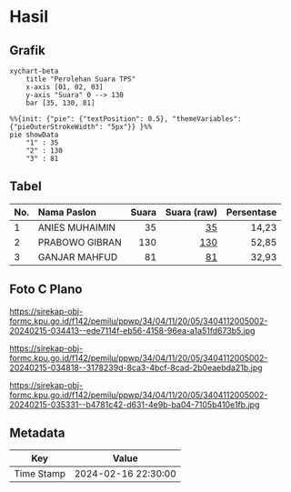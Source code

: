 # Hasil

## Grafik

```mermaid
xychart-beta
    title "Perolehan Suara TPS"
    x-axis [01, 02, 03]
    y-axis "Suara" 0 --> 130
    bar [35, 130, 81]
```

```mermaid
%%{init: {"pie": {"textPosition": 0.5}, "themeVariables": {"pieOuterStrokeWidth": "5px"}} }%%
pie showData
    "1" : 35
    "2" : 130
    "3" : 81
```

## Tabel

| No. | Nama Paslon    | Suara | Suara (raw) | Persentase |
|:--- |:-------------- | -----:| -----------:| ----------:|
| 1   | ANIES MUHAIMIN | 35    | [35][p-1]   | 14,23      |
| 2   | PRABOWO GIBRAN | 130   | [130][p-2]  | 52,85      |
| 3   | GANJAR MAHFUD  | 81    | [81][p-3]   | 32,93      |


[p-1]: https://github.com/gigit-pemilu/pemilu-2024-34-di-yogyakarta/blob/main/pilpres/hitung-suara/sub/34-di-yogyakarta/sub/04-sleman/sub/11-ngemplak/sub/2005-umbulmartani/sub/002-tps/sub/paslon-1.txt
[p-2]: https://github.com/gigit-pemilu/pemilu-2024-34-di-yogyakarta/blob/main/pilpres/hitung-suara/sub/34-di-yogyakarta/sub/04-sleman/sub/11-ngemplak/sub/2005-umbulmartani/sub/002-tps/sub/paslon-2.txt
[p-3]: https://github.com/gigit-pemilu/pemilu-2024-34-di-yogyakarta/blob/main/pilpres/hitung-suara/sub/34-di-yogyakarta/sub/04-sleman/sub/11-ngemplak/sub/2005-umbulmartani/sub/002-tps/sub/paslon-3.txt

## Foto C Plano

https://sirekap-obj-formc.kpu.go.id/f142/pemilu/ppwp/34/04/11/20/05/3404112005002-20240215-034413--ede7114f-eb56-4158-96ea-a1a51fd673b5.jpg

https://sirekap-obj-formc.kpu.go.id/f142/pemilu/ppwp/34/04/11/20/05/3404112005002-20240215-034818--3178239d-8ca3-4bcf-8cad-2b0eaebda21b.jpg

https://sirekap-obj-formc.kpu.go.id/f142/pemilu/ppwp/34/04/11/20/05/3404112005002-20240215-035331--b4781c42-d631-4e9b-ba04-7105b410e1fb.jpg


## Metadata

| Key        | Value               |
| ---------- | ------------------- |
| Time Stamp | 2024-02-16 22:30:00 |



